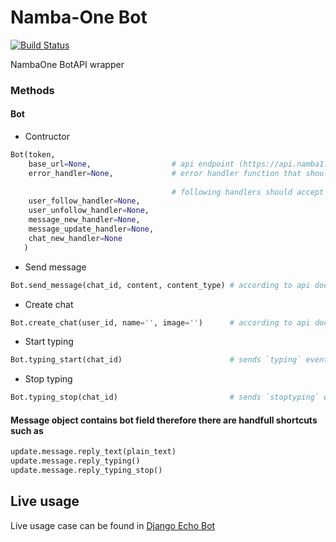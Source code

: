 # Namba-One Bot

[![Build Status](https://travis-ci.org/erjanmx/python-nambaone-bot.svg?branch=master)](https://travis-ci.org/erjanmx/python-nambaone-bot)

NambaOne BotAPI wrapper

### Methods

#### Bot

- Contructor
```python
Bot(token,
    base_url=None,                  # api endpoint (https://api.namba1.co by default)
    error_handler=None,             # error handler function that should accept Update and Error objects
    
                                    # following handlers should accept Bot and Update objects
    user_follow_handler=None,        
    user_unfollow_handler=None,     
    message_new_handler=None,
    message_update_handler=None,
    chat_new_handler=None
   )
```
- Send message
```python
Bot.send_message(chat_id, content, content_type) # according to api docs, returns Message object
```
- Create chat
```python
Bot.create_chat(user_id, name='', image='')      # according to api docs, returns Chat object
```
- Start typing
```python
Bot.typing_start(chat_id)                        # sends `typing` event to chat
```
- Stop typing
```python
Bot.typing_stop(chat_id)                         # sends `stoptyping` event to chat
```

#### Message object contains bot field therefore there are handfull shortcuts such as
```python
update.message.reply_text(plain_text)
update.message.reply_typing()
update.message.reply_typing_stop()
```

## Live usage

Live usage case can be found in [Django Echo Bot](https://github.com/erjanmx/django-namba-one-bot)
